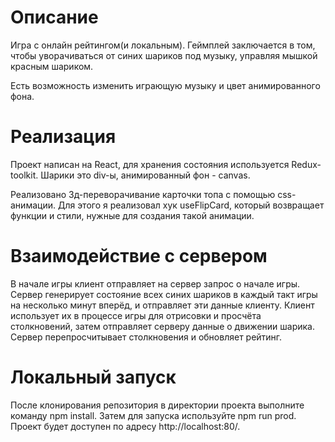 # Описание

Игра с онлайн рейтингом(и локальным). Геймплей заключается в том, чтобы уворачиваться от синих шариков под музыку, управляя мышкой красным шариком.

Есть возможность изменить играющую музыку и цвет анимированного фона.

# Реализация

Проект написан на React, для хранения состояния используется Redux-toolkit. Шарики это div-ы, анимированный фон - canvas.

Реализовано 3д-переворачивание карточки топа с помощью css-анимации. Для этого я реализовал хук useFlipCard, который возвращает функции и стили, нужные для создания такой анимации.

# Взаимодействие с сервером

В начале игры клиент отправляет на сервер запрос о начале игры. Сервер генерирует состояние всех синих шариков в каждый такт игры на несколько минут вперёд, и отправляет эти данные клиенту. Клиент использует их в процессе игры для отрисовки и просчёта столкновений, затем отправляет серверу данные о движении шарика. Сервер перепросчитывает столкновения и обновляет рейтинг.

# Локальный запуск

После клонирования репозитория в директории проекта выполните команду npm install. Затем для запуска используйте npm run prod. Проект будет доступен по адресу http://localhost:80/.

